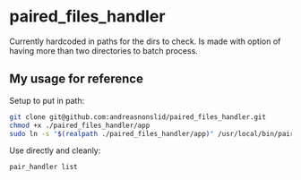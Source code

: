 # paired_files_handler

Currently hardcoded in paths for the dirs to check. Is made with option of having more than two directories to batch process.

## My usage for reference

Setup to put in path:

```bash
git clone git@github.com:andreasnonslid/paired_files_handler.git
chmod +x ./paired_files_handler/app
sudo ln -s "$(realpath ./paired_files_handler/app)" /usr/local/bin/pair_handler
```

Use directly and cleanly:
```bash
pair_handler list
```
